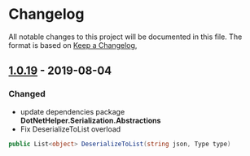 # Changelog
All notable changes to this project will be documented in this file.
The format is based on [Keep a Changelog](https://keepachangelog.com/en/1.0.0/),

## [1.0.19] - 2019-08-04
### Changed
- update dependencies package **DotNetHelper.Serialization.Abstractions**
- Fix DeserializeToList overload
~~~csharp
public List<object> DeserializeToList(string json, Type type)
~~~

[1.0.19]: https://github.com/TheMofaDe/DotNetHelper.Serialization.Json/releases/tag/v1.0.19

